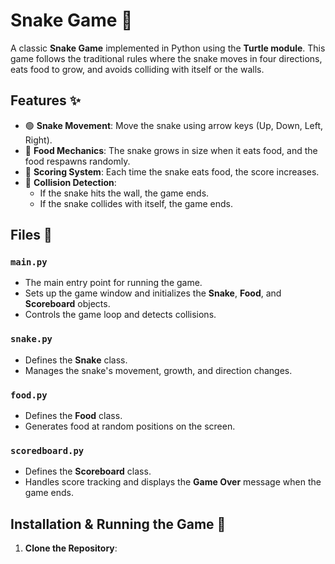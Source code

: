 # Snake Game 🐍

A classic **Snake Game** implemented in Python using the **Turtle module**. This game follows the traditional rules where the snake moves in four directions, eats food to grow, and avoids colliding with itself or the walls.

## Features ✨
- 🟢 **Snake Movement**: Move the snake using arrow keys (Up, Down, Left, Right).
- 🍎 **Food Mechanics**: The snake grows in size when it eats food, and the food respawns randomly.
- 🎯 **Scoring System**: Each time the snake eats food, the score increases.
- 🚧 **Collision Detection**:
  - If the snake hits the wall, the game ends.
  - If the snake collides with itself, the game ends.

## Files 📂

### `main.py`
- The main entry point for running the game.
- Sets up the game window and initializes the **Snake**, **Food**, and **Scoreboard** objects.
- Controls the game loop and detects collisions.

### `snake.py`
- Defines the **Snake** class.
- Manages the snake's movement, growth, and direction changes.

### `food.py`
- Defines the **Food** class.
- Generates food at random positions on the screen.

### `scoredboard.py`
- Defines the **Scoreboard** class.
- Handles score tracking and displays the **Game Over** message when the game ends.

## Installation & Running the Game 🚀

1. **Clone the Repository**:
   ```bash
 
